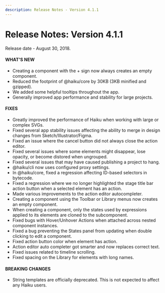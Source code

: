 ```yaml
---
description: Release Notes - Version 4.1.1
---
```


# Release Notes: Version 4.1.1
Release date - August 30, 2018.


#### WHAT'S NEW
- Creating a component with the + sign now always creates an empty component.
- Reduced the footprint of @haiku/core by 30KB (3KB minified and gzipped).
- We added some helpful tooltips throughout the app.
- Generally improved app performance and stability for large projects.


#### FIXES
- Greatly improved the performance of Haiku when working with large or complex SVGs.
- Fixed several app stability issues affecting the ability to merge in design changes from Sketch/Illustrator/Figma.
- Fixed an issue where the cancel button did not always close the action editor.
- Fixed several issues where some elements might disappear, lose opacity, or become distored when ungrouped.
- Fixed several issues that may have caused publishing a project to hang.
- @haiku/cli now uses configured proxy settings.
- In @haiku/core, fixed a regression affecting ID-based selectors in bytecode.
- Fixed a regression where we no longer highlighted the stage title bar action button when a selected element has an action.
- Made various improvements to the action editor autocompleter.
- Creating a component using the Toolbar or Library menus now creates an empty component.
- When creating a component, only the states used by expressions applied to its elements are cloned to the subcomponent.
- Fixed bugs with Hover/Unhover Actions when attached across nested component instances.
- Fixed a bug preventing the States panel from updating when double clicking to edit a component.
- Fixed action button color when element has action.
- Action editor auto completer got smarter and now replaces correct text.
- Fixed issues related to timeline scrolling.
- Fixed spacing on the Library for elements with long names.


#### BREAKING CHANGES

- String templates are officially deprecated. This is not expected to affect any Haiku users.